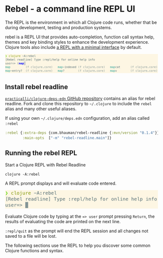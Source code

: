 # Rebel - a command line REPL UI
The REPL is the environment in which all Clojure code runs, whether that be during development, testing and production systems.

rebel is a REPL UI that provides auto-completion, function call syntax help, themes and key binding styles to enhance the development experience.  Clojure tools also include [a REPL with a minimal interface](/alternative-tools/clojure-tools/basic-repl.md) by default.

![Clojure REPL rebel readline - example of autocompletion](/images/clojure-repl-rebel-readline-function-autocomplete.png)

## Install rebel readline
[`practicalli/clojure-deps-edn` GitHub repository](https://github.com/practicalli/clojure-deps-edn) contains an alias for rebel readline.  Fork and clone this repository to `~/.clojure` to include the `rebel` alias and many other useful aliases.

If using your own `~/.clojure/deps.edn` configuration, add an alias called `:rebel`

```clojure
:rebel {:extra-deps {com.bhauman/rebel-readline {:mvn/version "0.1.4"}}
        :main-opts  ["-m" "rebel-readline.main"]}
```


## Running the rebel REPL
Start a Clojure REPL with Rebel Readline

```shell
clojure -A:rebel
```

A REPL prompt displays and will evaluate code entered.

![Clojure REPL rebel readline](/images/clojure-repl-rebel-readline.png)

Evaluate Clojure code by typing at the `=> user` prompt pressing `Return`, the results of evaluating the code are printed on the next line.

`:repl/quit` as the prompt will end the REPL session and all changes not saved to a file will be lost.

The following sections use the REPL to help you discover some common Clojure functions and syntax.
